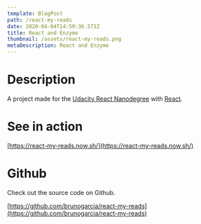 ```yaml
---
template: BlogPost
path: /react-my-reads
date: 2020-04-04T14:59:36.571Z
title: React and Enzyme
thumbnail: /assets/react-my-reads.png
metaDescription: React and Enzyme
---
```

# Description

A project made for the [Udacity React Nanodegree](https://eu.udacity.com/course/react-nanodegree--nd019) with [React](https://reactjs.org).

# See in action

[https://react-my-reads.now.sh/](https://react-my-reads.now.sh/)

# Github

Check out the source code on Github.

[https://github.com/brunogarcia/react-my-reads](https://github.com/brunogarcia/react-my-reads)
